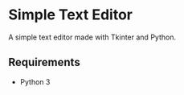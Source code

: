 # Simple Text Editor

A simple text editor made with Tkinter and Python. 

## Requirements
- Python 3
